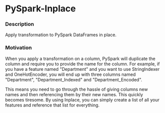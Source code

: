 # PySpark-Inplace

### Description
Apply transformation to PySpark DataFrames in place.

### Motivation
When you apply a transformation on a column, PySpark will duplicate the column and require you to provide the name for the column. For example, if you have a feature named "Department" and you want to use StringIndexer and OneHotEncoder, you will end up with three columns named "Department", "Department\_Indexed" and "Department\_Encoded".

This means you need to go through the hassle of giving columns new names and then referencing them by their new names. This quickly becomes tiresome. By using Inplace, you can simply create a list of all your features and reference that list for everything. 
